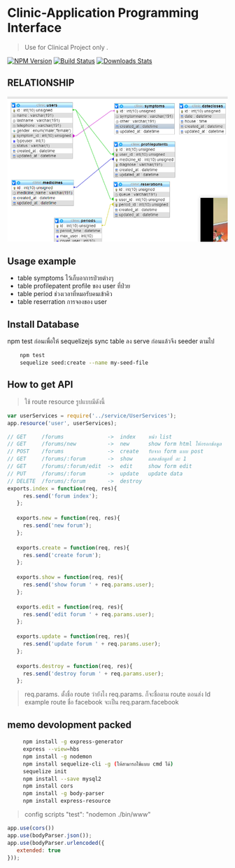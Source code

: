 # Clinic-Application Programming Interface
> Use for Clinical Project only . 

[![NPM Version][npm-image]][npm-url]
[![Build Status][travis-image]][travis-url]
[![Downloads Stats][npm-downloads]][npm-url]

##  RELATIONSHIP

![](ER-DIAGRAM.png)



## Usage example

- table symptoms  ไว้เก็บอาการป่วยต่างๆ 
- table profilepatent     profile ของ user ที่ป่วย
- table period ช่วงเวลาที่หมอรับคนเข้าคิว
- table reserration การจองของ user



## Install Database
npm test ก่อนเพื่อให้ sequelizejs sync table ลง serve ก่อนแล้วจึง seeder ตามไป
```sh
    npm test
    sequelize seed:create --name my-seed-file
```

## How to get API 
> ใช้ route resource รูปแบบมีดังนี้  
 ```javascript
var userServices = require('../service/UserServices');
app.resource('user', userServices);
```

 ```javascript
// GET     /forums              ->  index    หน้า list
// GET     /forums/new          ->  new      show form html ให้กรอกข้อมูล
// POST    /forums              ->  create   รับจาก form แบบ post
// GET     /forums/:forum       ->  show     แสดงข้อมูลที่ ละ 1
// GET     /forums/:forum/edit  ->  edit     show form edit
// PUT     /forums/:forum       ->  update   update data
// DELETE  /forums/:forum       ->  destroy
exports.index = function(req, res){
      res.send('forum index');
    };

    exports.new = function(req, res){
      res.send('new forum');
    };

    exports.create = function(req, res){
      res.send('create forum');
    };

    exports.show = function(req, res){
      res.send('show forum ' + req.params.user);
    };

    exports.edit = function(req, res){
      res.send('edit forum ' + req.params.user);
    };

    exports.update = function(req, res){
      res.send('update forum ' + req.params.user);
    };

    exports.destroy = function(req, res){
      res.send('destroy forum ' + req.params.user);
    };
```
>  req.params.  ตั้งชื่อ route ว่ายังไง  req.params. ก็จะชื่อตาม route ตอนส่ง Id 
example   route ชื่อ  facebook  จะเป็น req.param.facebook
## memo  devolopment packed
```sh
     npm install -g express-generator
     express --view=hbs
     npm install -g nodemon
     npm install sequelize-cli -g (ให้สามารถใช้แบบ cmd ได้) 
     sequelize init
     npm install --save mysql2
     npm install cors
     npm install -g body-parser
     npm install express-resource
```
 > config scripts   "test": "nodemon ./bin/www"

 ```javascript
app.use(cors())
app.use(bodyParser.json());
app.use(bodyParser.urlencoded({
    extended: true
}));
```
<!-- Markdown link & img dfn's -->
[npm-image]: https://img.shields.io/npm/v/datadog-metrics.svg?style=flat-square
[npm-url]: https://npmjs.org/package/datadog-metrics
[npm-downloads]: https://img.shields.io/npm/dm/datadog-metrics.svg?style=flat-square
[travis-image]: https://img.shields.io/travis/dbader/node-datadog-metrics/master.svg?style=flat-square
[travis-url]: https://travis-ci.org/dbader/node-datadog-metrics
[wiki]: https://github.com/yourname/yourproject/wiki